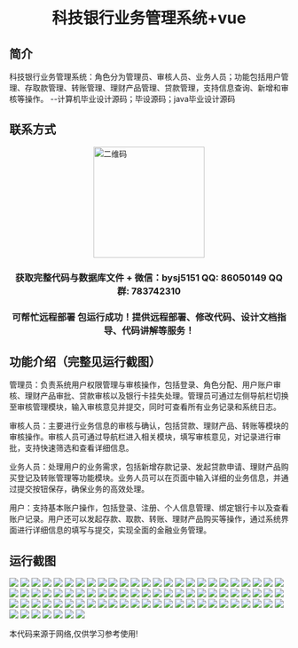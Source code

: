 <p><h1 align="center">科技银行业务管理系统+vue</h1></p>

## 简介
科技银行业务管理系统：角色分为管理员、审核人员、业务人员；功能包括用户管理、存取款管理、转账管理、理财产品管理、贷款管理，支持信息查询、新增和审核等操作。    --计算机毕业设计源码；毕设源码；java毕业设计源码


## 联系方式
<img src="https://bs-1329754181.cos.ap-shanghai.myqcloud.com/wx.jpg" alt="二维码" style="display: block; margin: 0 auto;" width="200px">
<p><h3 align="center">获取完整代码与数据库文件 + 微信：bysj5151 QQ: 86050149 QQ群: 783742310</h3></p>
<p><h3 align="center">可帮忙远程部署 包运行成功！提供远程部署、修改代码、设计文档指导、代码讲解等服务！</h3></p>

## 功能介绍（完整见运行截图）
管理员：负责系统用户权限管理与审核操作，包括登录、角色分配、用户账户审核、理财产品审批、贷款审核以及银行卡挂失处理。管理员可通过左侧导航栏切换至审核管理模块，输入审核意见并提交，同时可查看所有业务记录和系统日志。

审核人员：主要进行业务信息的审核与确认，包括贷款、理财产品、转账等模块的审核操作。审核人员可通过导航栏进入相关模块，填写审核意见，对记录进行审批，支持快速筛选和查看详细信息。

业务人员：处理用户的业务需求，包括新增存款记录、发起贷款申请、理财产品购买登记及转账管理等功能模块。业务人员可以在页面中输入详细的业务信息，并通过提交按钮保存，确保业务的高效处理。

用户：支持基本账户操作，包括登录、注册、个人信息管理、绑定银行卡以及查看账户记录。用户还可以发起存款、取款、转账、理财产品购买等操作，通过系统界面进行详细信息的填写与提交，实现全面的金融业务管理。


## 运行截图
![](https://bs-1329754181.cos.ap-shanghai.myqcloud.com/ssm/TechnologyBankingBusinessManagementSystem/img/001.jpg)
![](https://bs-1329754181.cos.ap-shanghai.myqcloud.com/ssm/TechnologyBankingBusinessManagementSystem/img/002.jpg)
![](https://bs-1329754181.cos.ap-shanghai.myqcloud.com/ssm/TechnologyBankingBusinessManagementSystem/img/003.jpg)
![](https://bs-1329754181.cos.ap-shanghai.myqcloud.com/ssm/TechnologyBankingBusinessManagementSystem/img/004.jpg)
![](https://bs-1329754181.cos.ap-shanghai.myqcloud.com/ssm/TechnologyBankingBusinessManagementSystem/img/005.jpg)
![](https://bs-1329754181.cos.ap-shanghai.myqcloud.com/ssm/TechnologyBankingBusinessManagementSystem/img/006.jpg)
![](https://bs-1329754181.cos.ap-shanghai.myqcloud.com/ssm/TechnologyBankingBusinessManagementSystem/img/007.jpg)
![](https://bs-1329754181.cos.ap-shanghai.myqcloud.com/ssm/TechnologyBankingBusinessManagementSystem/img/008.jpg)
![](https://bs-1329754181.cos.ap-shanghai.myqcloud.com/ssm/TechnologyBankingBusinessManagementSystem/img/009.jpg)
![](https://bs-1329754181.cos.ap-shanghai.myqcloud.com/ssm/TechnologyBankingBusinessManagementSystem/img/010.jpg)
![](https://bs-1329754181.cos.ap-shanghai.myqcloud.com/ssm/TechnologyBankingBusinessManagementSystem/img/011.jpg)
![](https://bs-1329754181.cos.ap-shanghai.myqcloud.com/ssm/TechnologyBankingBusinessManagementSystem/img/012.jpg)
![](https://bs-1329754181.cos.ap-shanghai.myqcloud.com/ssm/TechnologyBankingBusinessManagementSystem/img/013.jpg)
![](https://bs-1329754181.cos.ap-shanghai.myqcloud.com/ssm/TechnologyBankingBusinessManagementSystem/img/014.jpg)
![](https://bs-1329754181.cos.ap-shanghai.myqcloud.com/ssm/TechnologyBankingBusinessManagementSystem/img/015.jpg)
![](https://bs-1329754181.cos.ap-shanghai.myqcloud.com/ssm/TechnologyBankingBusinessManagementSystem/img/016.jpg)
![](https://bs-1329754181.cos.ap-shanghai.myqcloud.com/ssm/TechnologyBankingBusinessManagementSystem/img/017.jpg)
![](https://bs-1329754181.cos.ap-shanghai.myqcloud.com/ssm/TechnologyBankingBusinessManagementSystem/img/018.jpg)
![](https://bs-1329754181.cos.ap-shanghai.myqcloud.com/ssm/TechnologyBankingBusinessManagementSystem/img/019.jpg)
![](https://bs-1329754181.cos.ap-shanghai.myqcloud.com/ssm/TechnologyBankingBusinessManagementSystem/img/020.jpg)
![](https://bs-1329754181.cos.ap-shanghai.myqcloud.com/ssm/TechnologyBankingBusinessManagementSystem/img/021.jpg)
![](https://bs-1329754181.cos.ap-shanghai.myqcloud.com/ssm/TechnologyBankingBusinessManagementSystem/img/022.jpg)
![](https://bs-1329754181.cos.ap-shanghai.myqcloud.com/ssm/TechnologyBankingBusinessManagementSystem/img/023.jpg)
![](https://bs-1329754181.cos.ap-shanghai.myqcloud.com/ssm/TechnologyBankingBusinessManagementSystem/img/024.jpg)
![](https://bs-1329754181.cos.ap-shanghai.myqcloud.com/ssm/TechnologyBankingBusinessManagementSystem/img/025.jpg)
![](https://bs-1329754181.cos.ap-shanghai.myqcloud.com/ssm/TechnologyBankingBusinessManagementSystem/img/026.jpg)
![](https://bs-1329754181.cos.ap-shanghai.myqcloud.com/ssm/TechnologyBankingBusinessManagementSystem/img/027.jpg)
![](https://bs-1329754181.cos.ap-shanghai.myqcloud.com/ssm/TechnologyBankingBusinessManagementSystem/img/028.jpg)
![](https://bs-1329754181.cos.ap-shanghai.myqcloud.com/ssm/TechnologyBankingBusinessManagementSystem/img/029.jpg)
![](https://bs-1329754181.cos.ap-shanghai.myqcloud.com/ssm/TechnologyBankingBusinessManagementSystem/img/030.jpg)
![](https://bs-1329754181.cos.ap-shanghai.myqcloud.com/ssm/TechnologyBankingBusinessManagementSystem/img/031.jpg)
![](https://bs-1329754181.cos.ap-shanghai.myqcloud.com/ssm/TechnologyBankingBusinessManagementSystem/img/032.jpg)
![](https://bs-1329754181.cos.ap-shanghai.myqcloud.com/ssm/TechnologyBankingBusinessManagementSystem/img/033.jpg)
![](https://bs-1329754181.cos.ap-shanghai.myqcloud.com/ssm/TechnologyBankingBusinessManagementSystem/img/034.jpg)
![](https://bs-1329754181.cos.ap-shanghai.myqcloud.com/ssm/TechnologyBankingBusinessManagementSystem/img/035.jpg)
![](https://bs-1329754181.cos.ap-shanghai.myqcloud.com/ssm/TechnologyBankingBusinessManagementSystem/img/036.jpg)
![](https://bs-1329754181.cos.ap-shanghai.myqcloud.com/ssm/TechnologyBankingBusinessManagementSystem/img/037.jpg)
![](https://bs-1329754181.cos.ap-shanghai.myqcloud.com/ssm/TechnologyBankingBusinessManagementSystem/img/038.jpg)
![](https://bs-1329754181.cos.ap-shanghai.myqcloud.com/ssm/TechnologyBankingBusinessManagementSystem/img/039.jpg)
![](https://bs-1329754181.cos.ap-shanghai.myqcloud.com/ssm/TechnologyBankingBusinessManagementSystem/img/040.jpg)
![](https://bs-1329754181.cos.ap-shanghai.myqcloud.com/ssm/TechnologyBankingBusinessManagementSystem/img/041.jpg)
![](https://bs-1329754181.cos.ap-shanghai.myqcloud.com/ssm/TechnologyBankingBusinessManagementSystem/img/042.jpg)
![](https://bs-1329754181.cos.ap-shanghai.myqcloud.com/ssm/TechnologyBankingBusinessManagementSystem/img/043.jpg)
![](https://bs-1329754181.cos.ap-shanghai.myqcloud.com/ssm/TechnologyBankingBusinessManagementSystem/img/044.jpg)
![](https://bs-1329754181.cos.ap-shanghai.myqcloud.com/ssm/TechnologyBankingBusinessManagementSystem/img/045.jpg)
![](https://bs-1329754181.cos.ap-shanghai.myqcloud.com/ssm/TechnologyBankingBusinessManagementSystem/img/046.jpg)
![](https://bs-1329754181.cos.ap-shanghai.myqcloud.com/ssm/TechnologyBankingBusinessManagementSystem/img/047.jpg)
![](https://bs-1329754181.cos.ap-shanghai.myqcloud.com/ssm/TechnologyBankingBusinessManagementSystem/img/048.jpg)
![](https://bs-1329754181.cos.ap-shanghai.myqcloud.com/ssm/TechnologyBankingBusinessManagementSystem/img/049.jpg)
![](https://bs-1329754181.cos.ap-shanghai.myqcloud.com/ssm/TechnologyBankingBusinessManagementSystem/img/050.jpg)
![](https://bs-1329754181.cos.ap-shanghai.myqcloud.com/ssm/TechnologyBankingBusinessManagementSystem/img/051.jpg)
![](https://bs-1329754181.cos.ap-shanghai.myqcloud.com/ssm/TechnologyBankingBusinessManagementSystem/img/052.jpg)
![](https://bs-1329754181.cos.ap-shanghai.myqcloud.com/ssm/TechnologyBankingBusinessManagementSystem/img/053.jpg)
![](https://bs-1329754181.cos.ap-shanghai.myqcloud.com/ssm/TechnologyBankingBusinessManagementSystem/img/054.jpg)
![](https://bs-1329754181.cos.ap-shanghai.myqcloud.com/ssm/TechnologyBankingBusinessManagementSystem/img/055.jpg)
![](https://bs-1329754181.cos.ap-shanghai.myqcloud.com/ssm/TechnologyBankingBusinessManagementSystem/img/056.jpg)
![](https://bs-1329754181.cos.ap-shanghai.myqcloud.com/ssm/TechnologyBankingBusinessManagementSystem/img/057.jpg)
![](https://bs-1329754181.cos.ap-shanghai.myqcloud.com/ssm/TechnologyBankingBusinessManagementSystem/img/058.jpg)
![](https://bs-1329754181.cos.ap-shanghai.myqcloud.com/ssm/TechnologyBankingBusinessManagementSystem/img/059.jpg)
![](https://bs-1329754181.cos.ap-shanghai.myqcloud.com/ssm/TechnologyBankingBusinessManagementSystem/img/060.jpg)
![](https://bs-1329754181.cos.ap-shanghai.myqcloud.com/ssm/TechnologyBankingBusinessManagementSystem/img/061.jpg)
![](https://bs-1329754181.cos.ap-shanghai.myqcloud.com/ssm/TechnologyBankingBusinessManagementSystem/img/062.jpg)
![](https://bs-1329754181.cos.ap-shanghai.myqcloud.com/ssm/TechnologyBankingBusinessManagementSystem/img/063.jpg)
![](https://bs-1329754181.cos.ap-shanghai.myqcloud.com/ssm/TechnologyBankingBusinessManagementSystem/img/064.jpg)
![](https://bs-1329754181.cos.ap-shanghai.myqcloud.com/ssm/TechnologyBankingBusinessManagementSystem/img/065.jpg)
![](https://bs-1329754181.cos.ap-shanghai.myqcloud.com/ssm/TechnologyBankingBusinessManagementSystem/img/066.jpg)
![](https://bs-1329754181.cos.ap-shanghai.myqcloud.com/ssm/TechnologyBankingBusinessManagementSystem/img/067.jpg)
![](https://bs-1329754181.cos.ap-shanghai.myqcloud.com/ssm/TechnologyBankingBusinessManagementSystem/img/068.jpg)
![](https://bs-1329754181.cos.ap-shanghai.myqcloud.com/ssm/TechnologyBankingBusinessManagementSystem/img/069.jpg)
![](https://bs-1329754181.cos.ap-shanghai.myqcloud.com/ssm/TechnologyBankingBusinessManagementSystem/img/070.jpg)
![](https://bs-1329754181.cos.ap-shanghai.myqcloud.com/ssm/TechnologyBankingBusinessManagementSystem/img/071.jpg)
![](https://bs-1329754181.cos.ap-shanghai.myqcloud.com/ssm/TechnologyBankingBusinessManagementSystem/img/072.jpg)
![](https://bs-1329754181.cos.ap-shanghai.myqcloud.com/ssm/TechnologyBankingBusinessManagementSystem/img/073.jpg)
![](https://bs-1329754181.cos.ap-shanghai.myqcloud.com/ssm/TechnologyBankingBusinessManagementSystem/img/074.jpg)
![](https://bs-1329754181.cos.ap-shanghai.myqcloud.com/ssm/TechnologyBankingBusinessManagementSystem/img/075.jpg)
![](https://bs-1329754181.cos.ap-shanghai.myqcloud.com/ssm/TechnologyBankingBusinessManagementSystem/img/076.jpg)
![](https://bs-1329754181.cos.ap-shanghai.myqcloud.com/ssm/TechnologyBankingBusinessManagementSystem/img/077.jpg)
![](https://bs-1329754181.cos.ap-shanghai.myqcloud.com/ssm/TechnologyBankingBusinessManagementSystem/img/078.jpg)
![](https://bs-1329754181.cos.ap-shanghai.myqcloud.com/ssm/TechnologyBankingBusinessManagementSystem/img/079.jpg)
![](https://bs-1329754181.cos.ap-shanghai.myqcloud.com/ssm/TechnologyBankingBusinessManagementSystem/img/080.jpg)
![](https://bs-1329754181.cos.ap-shanghai.myqcloud.com/ssm/TechnologyBankingBusinessManagementSystem/img/081.jpg)
![](https://bs-1329754181.cos.ap-shanghai.myqcloud.com/ssm/TechnologyBankingBusinessManagementSystem/img/082.jpg)

<p>本代码来源于网络,仅供学习参考使用!</p>
